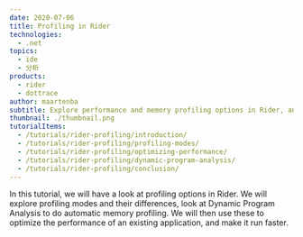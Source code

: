 ```yaml
---
date: 2020-07-06
title: Profiling in Rider
technologies:
  - .net
topics:
  - ide
  - 分析
products:
  - rider
  - dottrace
author: maartenba
subtitle: Explore performance and memory profiling options in Rider, and optimize an existing application.
thumbnail: ./thumbnail.png
tutorialItems:
  - /tutorials/rider-profiling/introduction/
  - /tutorials/rider-profiling/profiling-modes/
  - /tutorials/rider-profiling/optimizing-performance/
  - /tutorials/rider-profiling/dynamic-program-analysis/
  - /tutorials/rider-profiling/conclusion/
---
```


In this tutorial, we will have a look at profiling options in Rider. We will explore profiling modes and their differences, look at Dynamic Program Analysis to do automatic memory profiling. We will then use these to optimize the performance of an existing application, and make it run faster.